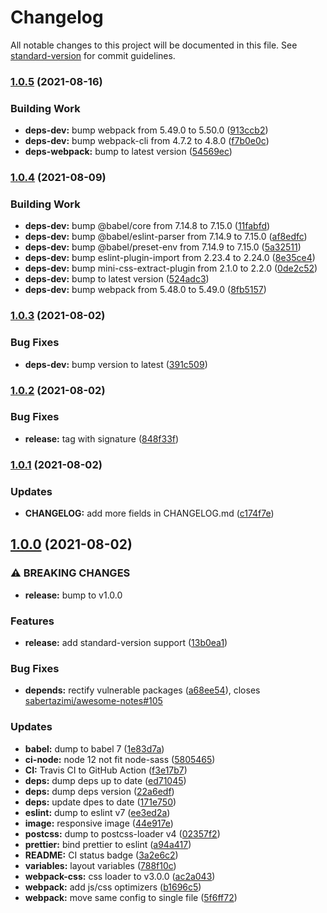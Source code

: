 # Changelog

All notable changes to this project will be documented in this file. See [standard-version](https://github.com/conventional-changelog/standard-version) for commit guidelines.

### [1.0.5](https://github.com/sabertazimi/mass/compare/v1.0.4...v1.0.5) (2021-08-16)


### Building Work

* **deps-dev:** bump webpack from 5.49.0 to 5.50.0 ([913ccb2](https://github.com/sabertazimi/mass/commit/913ccb20386e39a1a56ffe4ffd963ca04cfb1cd0))
* **deps-dev:** bump webpack-cli from 4.7.2 to 4.8.0 ([f7b0e0c](https://github.com/sabertazimi/mass/commit/f7b0e0c40cdb11cb3fc93aee6e02481863e8b0ea))
* **deps-webpack:** bump to latest version ([54569ec](https://github.com/sabertazimi/mass/commit/54569ecb85aa7a3b4553be018542105ef139d660))

### [1.0.4](https://github.com/sabertazimi/mass/compare/v1.0.3...v1.0.4) (2021-08-09)


### Building Work

* **deps-dev:** bump @babel/core from 7.14.8 to 7.15.0 ([11fabfd](https://github.com/sabertazimi/mass/commit/11fabfd7db3287599c0591f7de51ebf1c188713e))
* **deps-dev:** bump @babel/eslint-parser from 7.14.9 to 7.15.0 ([af8edfc](https://github.com/sabertazimi/mass/commit/af8edfc696cbdcf4af636260e4141775a1e72ea1))
* **deps-dev:** bump @babel/preset-env from 7.14.9 to 7.15.0 ([5a32511](https://github.com/sabertazimi/mass/commit/5a32511c079e588f28c3eb8e19b3912b87d8e8b7))
* **deps-dev:** bump eslint-plugin-import from 2.23.4 to 2.24.0 ([8e35ce4](https://github.com/sabertazimi/mass/commit/8e35ce49ee020b873371710df37d940a2a630252))
* **deps-dev:** bump mini-css-extract-plugin from 2.1.0 to 2.2.0 ([0de2c52](https://github.com/sabertazimi/mass/commit/0de2c52aa392de5d5a242b8e13e37e95b91e6a08))
* **deps-dev:** bump to latest version ([524adc3](https://github.com/sabertazimi/mass/commit/524adc36076367a2a50188de397c429365e3ef87))
* **deps-dev:** bump webpack from 5.48.0 to 5.49.0 ([8fb5157](https://github.com/sabertazimi/mass/commit/8fb515784a326dd61dcbed67c0164d92858d5c96))

### [1.0.3](https://github.com/sabertazimi/mass/compare/v1.0.2...v1.0.3) (2021-08-02)


### Bug Fixes

* **deps-dev:** bump version to latest ([391c509](https://github.com/sabertazimi/mass/commit/391c509902d634187c54ccb4f9de894dbd10427e))

### [1.0.2](https://github.com/sabertazimi/mass/compare/v1.0.1...v1.0.2) (2021-08-02)


### Bug Fixes

* **release:** tag with signature ([848f33f](https://github.com/sabertazimi/mass/commit/848f33f6bd8b08c9a5a8f07787728c22bc57acb9))

### [1.0.1](https://github.com/sabertazimi/mass/compare/v1.0.0...v1.0.1) (2021-08-02)


### Updates

* **CHANGELOG:** add more fields in CHANGELOG.md ([c174f7e](https://github.com/sabertazimi/mass/commit/c174f7e90420245a97c5c9e7adda13e02582513c))

## [1.0.0](https://github.com/sabertazimi/mass/compare/v0.0.10...v1.0.0) (2021-08-02)


### ⚠ BREAKING CHANGES

* **release:** bump to v1.0.0

### Features

* **release:** add standard-version support ([13b0ea1](https://github.com/sabertazimi/mass/commit/13b0ea1df7b0bb32b85d3105ff1a10591d1bdcba))


### Bug Fixes

* **depends:** rectify vulnerable packages ([a68ee54](https://github.com/sabertazimi/mass/commit/a68ee548703f26ee7c857b0504775135cb882e28)), closes [sabertazimi/awesome-notes#105](https://github.com/sabertazimi/awesome-notes/issues/105)


### Updates

* **babel:** dump to babel 7 ([1e83d7a](https://github.com/sabertazimi/mass/commit/1e83d7a5e31391e2b2a54686a0395650a3797649))
* **ci-node:** node 12 not fit node-sass ([5805465](https://github.com/sabertazimi/mass/commit/58054655828560554a23b7d989f266702ebe7b00))
* **CI:** Travis CI to GitHub Action ([f3e17b7](https://github.com/sabertazimi/mass/commit/f3e17b728b984865e677aa13f532ea42c4fed086))
* **deps:** dump deps up to date ([ed71045](https://github.com/sabertazimi/mass/commit/ed710450462383a588ecdc1b4771f5f01ad9746e))
* **deps:** dump deps version ([22a6edf](https://github.com/sabertazimi/mass/commit/22a6edfc1550368eb268fa54790c44d2999944b3))
* **deps:** update dpes to date ([171e750](https://github.com/sabertazimi/mass/commit/171e750b17cbf247a0cd8f26c1626f6854bd285e))
* **eslint:** dump to eslint v7 ([ee3ed2a](https://github.com/sabertazimi/mass/commit/ee3ed2ac3932480891bd5f1368e75d3db16fa3ad))
* **image:** responsive image ([44e917e](https://github.com/sabertazimi/mass/commit/44e917e9f972e383bf87d09a13abde79e4dc6f95))
* **postcss:** dump to postcss-loader v4 ([02357f2](https://github.com/sabertazimi/mass/commit/02357f24e7bd04bbc01dbf99aa829f450a0fe288))
* **prettier:** bind prettier to eslint ([a94a417](https://github.com/sabertazimi/mass/commit/a94a4178784d02ff9bc87b6026d00f3b254e5a4c))
* **README:** CI status badge ([3a2e6c2](https://github.com/sabertazimi/mass/commit/3a2e6c2255bdc4f4be67af58cc04369934b808ec))
* **variables:** layout variables ([788f10c](https://github.com/sabertazimi/mass/commit/788f10c8028c95a9575c3f56613cfbf34a076236))
* **webpack-css:** css loader to v3.0.0 ([ac2a043](https://github.com/sabertazimi/mass/commit/ac2a043169706176933c1cf972fceaa7bdf8e9bf))
* **webpack:** add js/css optimizers ([b1696c5](https://github.com/sabertazimi/mass/commit/b1696c5d0fd3c6b22bb205bf5bf4d6e5b33064a3))
* **webpack:** move same config to single file ([5f6ff72](https://github.com/sabertazimi/mass/commit/5f6ff7204999ee360587ef171ef6e1789bdf8cd7))
